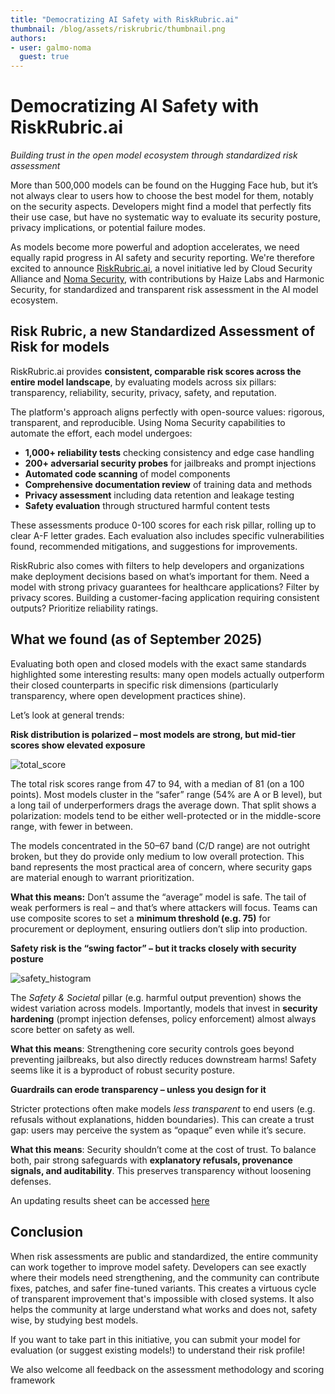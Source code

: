 ```yaml
---
title: "Democratizing AI Safety with RiskRubric.ai"  
thumbnail: /blog/assets/riskrubric/thumbnail.png
authors:
- user: galmo-noma
  guest: true
---
```


# Democratizing AI Safety with RiskRubric.ai

*Building trust in the open model ecosystem through standardized risk assessment*

More than 500,000 models can be found on the Hugging Face hub, but it’s not always clear to users how to choose the best model for them, notably on the security aspects. Developers might find a model that perfectly fits their use case, but have no systematic way to evaluate its security posture, privacy implications, or potential failure modes. 

As models become more powerful and adoption accelerates, we need equally rapid progress in AI safety and security reporting. We're therefore excited to announce [RiskRubric.ai](https://riskrubric.ai/), a novel initiative led by Cloud Security Alliance and [Noma Security](https://noma.security), with contributions by Haize Labs and Harmonic Security, for standardized and transparent risk assessment in the AI model ecosystem.

## Risk Rubric, a new Standardized Assessment of Risk for models

RiskRubric.ai provides **consistent, comparable risk scores across the entire model landscape**, by evaluating models across six pillars: transparency, reliability, security, privacy, safety, and reputation. 

The platform's approach aligns perfectly with open-source values: rigorous, transparent, and reproducible. Using Noma Security capabilities to automate the effort, each model undergoes:

* **1,000+ reliability tests** checking consistency and edge case handling  
* **200+ adversarial security probes** for jailbreaks and prompt injections  
* **Automated code scanning** of model components  
* **Comprehensive documentation review** of training data and methods  
* **Privacy assessment** including data retention and leakage testing  
* **Safety evaluation** through structured harmful content tests

These assessments produce 0-100 scores for each risk pillar, rolling up to clear A-F letter grades. Each evaluation also includes specific vulnerabilities found, recommended mitigations, and suggestions for improvements.

RiskRubric also comes with filters to help developers and organizations make deployment decisions based on what’s important for them. Need a model with strong privacy guarantees for healthcare applications? Filter by privacy scores. Building a customer-facing application requiring consistent outputs? Prioritize reliability ratings. 

## What we found (as of September 2025)

Evaluating both open and closed models with the exact same standards highlighted some interesting results: many open models actually outperform their closed counterparts in specific risk dimensions (particularly transparency, where open development practices shine).

Let’s look at general trends: 

**Risk distribution is polarized – most models are strong, but mid-tier scores show elevated exposure**

![total_score](https://huggingface.co/datasets/huggingface/documentation-images/resolve/main/blog/riskrubric/RiskRubric.png)

The total risk scores range from 47 to 94, with a median of 81 (on a 100 points). Most models cluster in the “safer” range (54% are A or B level), but a long tail of underperformers drags the average down. That split shows a polarization: models tend to be either well-protected or in the middle-score range, with fewer in between.

The models concentrated in the 50–67 band (C/D range) are not outright broken, but they do provide only medium to low overall protection. This band represents the most practical area of concern, where security gaps are material enough to warrant prioritization.

**What this means:** Don’t assume the “average” model is safe. The tail of weak performers is real – and that’s where attackers will focus. Teams can use composite scores to set a **minimum threshold (e.g. 75)** for procurement or deployment, ensuring outliers don’t slip into production.

**Safety risk is the “swing factor” – but it tracks closely with security posture**

![safety_histogram](https://huggingface.co/datasets/huggingface/documentation-images/resolve/main/blog/riskrubric/Safety.png)

The *Safety & Societal* pillar (e.g. harmful output prevention) shows the widest variation across models. Importantly, models that invest in **security hardening** (prompt injection defenses, policy enforcement) almost always score better on safety as well.

**What this means**: Strengthening core security controls goes beyond preventing jailbreaks, but also directly reduces downstream harms\! Safety seems like it is a byproduct of robust security posture.

**Guardrails can erode transparency – unless you design for it**

Stricter protections often make models *less transparent* to end users (e.g. refusals without explanations, hidden boundaries). This can create a trust gap: users may perceive the system as “opaque” even while it’s secure.

**What this means**: Security shouldn’t come at the cost of trust. To balance both, pair strong safeguards with **explanatory refusals, provenance signals, and auditability**. This preserves transparency without loosening defenses.

An updating results sheet can be accessed [here](https://docs.google.com/spreadsheets/d/15adko_TbbR9lVK6OweBTSi1OZg9QHhEvZGMI-CbXCaM/edit?usp=sharing)

## **Conclusion**

When risk assessments are public and standardized, the entire community can work together to improve model safety. Developers can see exactly where their models need strengthening, and the community can contribute fixes, patches, and safer fine-tuned variants. This creates a virtuous cycle of transparent improvement that's impossible with closed systems. It also helps the community at large understand what works and does not, safety wise, by studying best models. 

If you want to take part in this initiative, you can submit your model for evaluation (or suggest existing models\!) to understand their risk profile\! 

We also welcome all feedback on the assessment methodology and scoring framework
